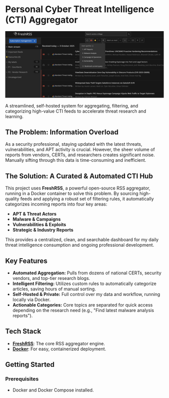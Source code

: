 # Personal Cyber Threat Intelligence (CTI) Aggregator

![Screenshot of the FreshRSS Dashboard](./assets/Page_Screenshot.jpg)

A streamlined, self-hosted system for aggregating, filtering, and categorizing high-value CTI feeds to accelerate threat research and learning.

## The Problem: Information Overload
As a security professional, staying updated with the latest threats, vulnerabilities, and APT activity is crucial. However, the sheer volume of reports from vendors, CERTs, and researchers creates significant noise. Manually sifting through this data is time-consuming and inefficient.

## The Solution: A Curated & Automated CTI Hub
This project uses **FreshRSS**, a powerful open-source RSS aggregator, running in a Docker container to solve this problem. By sourcing high-quality feeds and applying a robust set of filtering rules, it automatically categorizes incoming reports into four key areas:

* **APT & Threat Actors**
* **Malware & Campaigns**
* **Vulnerabilities & Exploits**
* **Strategic & Industry Reports**

This provides a centralized, clean, and searchable dashboard for my daily threat intelligence consumption and ongoing professional development.

## Key Features
* **Automated Aggregation:** Pulls from dozens of national CERTs, security vendors, and top-tier research blogs.
* **Intelligent Filtering:** Utilizes custom rules to automatically categorize articles, saving hours of manual sorting.
* **Self-Hosted & Private:** Full control over my data and workflow, running locally via Docker.
* **Actionable Categories:** Core topics are separated for quick access depending on the research need (e.g., "Find latest malware analysis reports").

## Tech Stack
* **[FreshRSS](https://freshrss.org/)**: The core RSS aggregator engine.
* **[Docker](https://www.docker.com/)**: For easy, containerized deployment.

## Getting Started

### Prerequisites
* Docker and Docker Compose installed.
